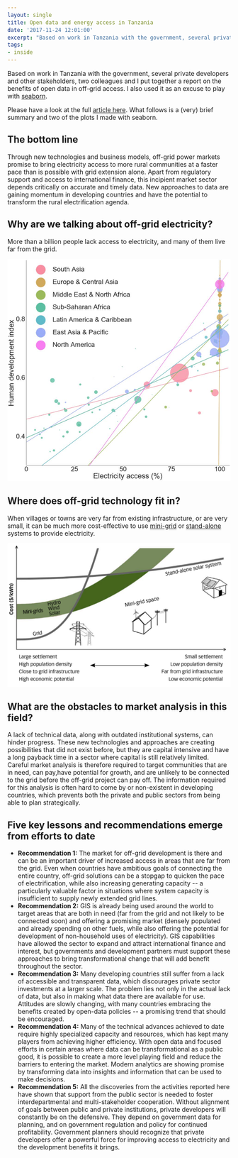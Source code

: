 ```yaml
---
layout: single
title: Open data and energy access in Tanzania
date: '2017-11-24 12:01:00'
excerpt: "Based on work in Tanzania with the government, several private developers and other stakeholders, two colleagues and I put together a report on the benefits of open data in off-grid access."
tags:
- inside
---
```


Based on work in Tanzania with the government, several private developers and other stakeholders, two colleagues and I put together a report on the benefits of open data in off-grid access. I also used it as an excuse to play with [seaborn](http://seaborn.pydata.org/).

Please have a look at the full [article here](https://openknowledge.worldbank.org/bitstream/handle/10986/28622/120678-BRI-PUBLIC-24-10-2017-14-33-7-LWLJFinOKR.pdf?sequence=1&isAllowed=y). What follows is a (very) brief summary and two of the plots I made with seaborn.

## The bottom line
Through new technologies and business models, off-grid power markets promise to bring electricity access to more rural communities at a faster pace than is possible with grid extension alone. Apart from regulatory support and access to international finance, this incipient market sector depends critically on accurate and timely data. New approaches to data are gaining momentum in developing countries and have the potential to transform the rural electrification agenda.

## Why are we talking about off-grid electricity?
More than a billion people lack access to electricity, and many of them live far from the grid.

![Access-HDI][open1]

## Where does off-grid technology fit in?
When villages or towns are very far from existing infrastructure, or are very small, it can be much more cost-effective to use [mini-grid](https://energypedia.info/wiki/Mini_Grids) or [stand-alone](https://energypedia.info/wiki/Solar_Home_Systems_(SHS)) systems to provide electricity.

![SHS-MG-Grid][open2]

## What are the obstacles to market analysis in this field?
A lack of technical data, along with outdated institutional systems, can hinder progress. These new technologies and approaches are creating possibilities that did not exist before, but they are capital intensive and have a long payback time in a sector where capital is still relatively limited. Careful market analysis is therefore required to target communities that are in need, can pay,have potential for growth, and are unlikely to be connected to the grid before the off-grid project can pay off. The information required for this analysis is often hard to come by or non-existent in developing countries, which prevents both the private and public sectors from being able to plan strategically.

## Five key lessons and recommendations emerge from efforts to date
 * **Recommendation 1:** The market for off-grid development is there and can be an important driver of increased access in areas that are far from the grid. Even when countries have ambitious goals of connecting the entire country, off-grid solutions can be a stopgap to quicken the pace of electrification, while also increasing generating capacity -- a particularly valuable factor in situations where system capacity is insufficient to supply newly extended grid lines.
 * **Recommendation 2:** GIS is already being used around the world to target areas that are both in need (far from the grid and not likely to be connected soon) and offering a promising market (densely populated and already spending on other fuels, while also offering the potential for development of non-household uses of electricity). GIS capabilities have allowed the sector to expand and attract international finance and interest, but governments and development partners must support these approaches to bring transformational change that will add benefit throughout the sector.
 * **Recommendation 3:** Many developing countries still suffer from a lack of accessible and transparent data, which discourages private sector investments at a larger scale. The problem lies not only in the actual lack of data, but   also in making what data there are available for use. Attitudes are slowly changing, with many countries embracing the benefits created by open-data policies -- a promising trend that should be encouraged.
 * **Recommendation 4:** Many of the technical advances achieved to date require highly specialized capacity and resources, which has kept many players from achieving higher efficiency. With open data and focused efforts in certain areas where data can be transformational as a public good, it is possible to   create a more level playing field and reduce the barriers to entering the market. Modern analytics are showing promise by transforming data into   insights and information that can be used to make decisions.
 * **Recommendation 5:** All the discoveries from the activities reported here have shown that support from the public sector is needed to foster interdepartmental and multi-stakeholder cooperation. Without alignment of goals between public and private institutions, private developers will constantly be on the defensive. They depend on government data for planning, and on government regulation and policy for continued profitability. Government planners should recognize that private developers offer a powerful force for improving access to electricity and the development benefits it brings.

[open1]: /assets/images/2017/open1.png
[open2]: /assets/images/2017/open2.png